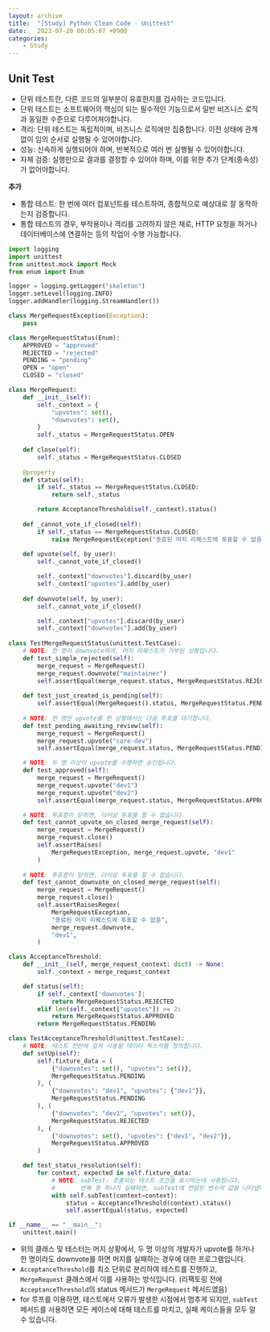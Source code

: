 ```yaml
---
layout: archive
title:  "[Study] Python Clean Code - Unittest"
date:   2023-07-20 00:05:07 +0900
categories: 
    - Study
---
```


## Unit Test
- 단위 테스트란, 다른 코드의 일부분이 유효한지를 검사하는 코드입니다.
- 단위 테스트는 소프트웨어의 핵심이 되는 필수적인 기능으로서 일반 비즈니스 로직과 동일한 수준으로 다루어져야합니다.
- 격리: 단위 테스트는 독립적이며, 비즈니스 로직에만 집중합니다. 이전 상태에 관계없이 임의 순서로 실행될 수 있어야합니다.
- 성능: 신속하게 실행되어야 하며, 반복적으로 여러 번 실행될 수 있어야합니다.
- 자체 검증: 실행만으로 결과를 결정할 수 있어야 하며, 이를 위한 추가 단계(종속성)가 없어야합니다.

**추가**
- 통합 테스트: 한 번에 여러 컴포넌트를 테스트하여, 종합적으로 예상대로 잘 동작하는지 검증합니다.
- 통합 테스트의 경우, 부작용이나 격리를 고려하지 않은 채로, HTTP 요청을 하거나 데이터베이스에 연결하는 등의 작업이 수행 가능합니다.

```python
import logging
import unittest
from unittest.mock import Mock
from enum import Enum

logger = logging.getLogger("skeleton")
logger.setLevel(logging.INFO)
logger.addHandler(logging.StreamHandler())

class MergeRequestException(Exception):
    pass

class MergeRequestStatus(Enum):
    APPROVED = "approved"
    REJECTED = "rejected"
    PENDING = "pending"
    OPEN = "open"
    CLOSED = "closed"

class MergeRequest:
    def __init__(self):
        self._context = {
            "upvotes": set(),
            "downvotes": set(),
        }
        self._status = MergeRequestStatus.OPEN
    
    def close(self):
        self._status = MergeRequestStatus.CLOSED
    
    @property
    def status(self):
        if self._status == MergeRequestStatus.CLOSED:
            return self._status

        return AcceptanceThreshold(self._context).status()
    
    def _cannot_vote_if_closed(self):
        if self._status == MergeRequestStatus.CLOSED:
            raise MergeRequestException("종료된 머지 리퀘스트에 투표할 수 없음")
    
    def upvote(self, by_user):
        self._cannot_vote_if_closed()

        self._context["downvotes"].discard(by_user)
        self._context["upvotes"].add(by_user)
    
    def downvote(self, by_user):
        self._cannot_vote_if_closed()

        self._context["upvotes"].discard(by_user)        
        self._context["downvotes"].add(by_user)
    
class TestMergeRequestStatus(unittest.TestCase):
    # NOTE: 한 명이 downvote하여, 머지 리퀘스트가 거부된 상황입니다.
    def test_simple_rejected(self):
        merge_request = MergeRequest()
        merge_request.downvote("maintainer")
        self.assertEqual(merge_request.status, MergeRequestStatus.REJECTED)
    
    def test_just_created_is_pending(self):
        self.assertEqual(MergeRequest().status, MergeRequestStatus.PENDING)
    
    # NOTE: 한 명만 upvote를 한 상황에서는 다음 투표를 대기합니다.
    def test_pending_awaiting_review(self):
        merge_request = MergeRequest()
        merge_request.upvote("core-dev")
        self.assertEqual(merge_request.status, MergeRequestStatus.PENDING)

    # NOTE: 두 명 이상이 upvote를 수행하면 승인됩니다.
    def test_approved(self):
        merge_request = MergeRequest()
        merge_request.upvote("dev1")
        merge_request.upvote("dev2")
        self.assertEqual(merge_request.status, MergeRequestStatus.APPROVED)

    # NOTE: 투표함이 닫히면, 더이상 투표를 할 수 없습니다.
    def test_cannot_upvote_on_closed_merge_request(self):
        merge_request = MergeRequest()
        merge_request.close()
        self.assertRaises(
            MergeRequestException, merge_request.upvote, "dev1"
        )
    
    # NOTE: 투표함이 닫히면, 더이상 투표를 할 수 없습니다.
    def test_cannot_downvote_on_closed_merge_request(self):
        merge_request = MergeRequest()
        merge_request.close()
        self.assertRaisesRegex(
            MergeRequestException,
            "종료된 머지 리퀘스트에 투표할 수 없음",
            merge_request.downvote,
            "dev1",
        )

class AcceptanceThreshold:
    def __init__(self, merge_request_context: dict) -> None:
        self._context = merge_request_context

    def status(self):
        if self._context['downvotes']:
            return MergeRequestStatus.REJECTED
        elif len(self._context["upvotes"]) >= 2:
            return MergeRequestStatus.APPROVED
        return MergeRequestStatus.PENDING

class TestAcceptanceThreshold(unittest.TestCase):
    # NOTE: 테스트 전반에 걸쳐 사용될 데이터 픽스처를 정의합니다.
    def setUp(self):
        self.fixture_data = (
            {"downvotes": set(), "upvotes": set()},
            MergeRequestStatus.PENDING
        ), (
            {"downvotes": "dev1", "upvotes": {"dev1"}},
            MergeRequestStatus.PENDING
        ), (
            {"downvotes": "dev1", "upvotes": set()},
            MergeRequestStatus.REJECTED
        ), (
            {"downvotes": set(), "upvotes": {"dev1", "dev2"}},
            MergeRequestStatus.APPROVED
        )

    def test_status_resolution(self):
        for context, expected in self.fixture_data:
            # NOTE: subTest: 호출되는 테스트 조건을 표시하는데 사용됩니다.
            #       반복 중 하나가 실패하면, subTest에 전달된 변수의 값을 나타냅니다.
            with self.subTest(context=context):
                status = AcceptanceThreshold(context).status()
                self.assertEqual(status, expected)

if __name__ == "__main__":
    unittest.main()
```
- 위의 클래스 및 테스터는 머지 상황에서, 두 명 이상의 개발자가 upvote를 하거나 한 명이라도 downvote를 하면 머지를 실패하는 경우에 대한 프로그램입니다.
- `AcceptanceThreshold`를 최소 단위로 분리하여 테스트를 진행하고, `MergeRequest` 클래스에서 이를 사용하는 방식입니다. (리팩토링 전에 `AcceptanceThreshold`의 status 메서드가 `MergeRequest` 메서드였음)
- for 루프를 이용하면, 테스트에서 오류가 발생한 시점에서 멈추게 되지만, `subTest` 메서드를 사용하면 모든 케이스에 대해 테스트를 마치고, 실패 케이스들을 모두 알 수 있습니다.

